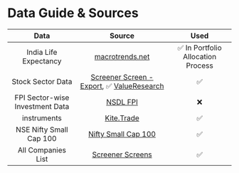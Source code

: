 # Data Guide & Sources

|Data|Source|Used|
|:-:|:-:|:-:|
|India Life Expectancy|[macrotrends.net](https://www.macrotrends.net/countries/IND/india/life-expectancy)|✅ In Portfolio Allocation Process|
|Stock Sector Data|[Screener Screen - Export](https://www.screener.in/screen/raw/?sort=&order=&source=&query=Market+Capitalization+), ✅ [ValueResearch](https://www.valueresearchonline.com/stocks/selector/?mcap=0to&custom-cols=ret1d%2Cpl52w%2Cph52w%2Cmcap%2Centval)|✅|
|FPI Sector-wise Investment Data|[NSDL FPI](https://www.fpi.nsdl.co.in/web/StaticReports/Fortnightly_Sector_wise_FII_Investment_Data/FIIInvestSector_May312022.html)|❌|
|instruments|[Kite.Trade](https://api.kite.trade/instruments)|✅|
|NSE Nifty Small Cap 100| [Nifty Small Cap 100](https://www1.nseindia.com/content/indices/ind_niftysmallcap100list.csv)|✅|
|All Companies List| [Screener Screens](https://www.screener.in/screens/722948/all-companies-list/)|✅|
